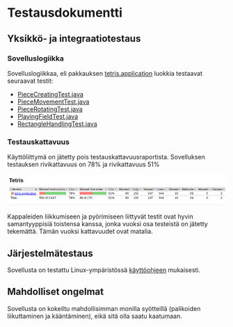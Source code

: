 # Testausdokumentti

## Yksikkö- ja integraatiotestaus

### Sovelluslogiikka

Sovelluslogiikkaa, eli pakkauksen [tetris.application](https://github.com/Jannepen/ot-harjoitustyo/tree/master/Tetris/src/main/java/tetris/application) luokkia testaavat seuraavat testit:

- [PieceCreatingTest.java](https://github.com/Jannepen/ot-harjoitustyo/blob/master/Tetris/src/test/java/application/PieceCreatingTest.java)
- [PieceMovementTest.java](https://github.com/Jannepen/ot-harjoitustyo/blob/master/Tetris/src/test/java/application/PieceMovementTest.java)
- [PieceRotatingTest.java](https://github.com/Jannepen/ot-harjoitustyo/blob/master/Tetris/src/test/java/application/PieceRotatingTest.java)
- [PlayingFieldTest.java](https://github.com/Jannepen/ot-harjoitustyo/blob/master/Tetris/src/test/java/application/PlayingFieldTest.java)
- [RectangleHandlingTest.java](https://github.com/Jannepen/ot-harjoitustyo/blob/master/Tetris/src/test/java/application/RectangleHandlingTest.java)

### Testauskattavuus

Käyttöliittymä on jätetty pois testauskattavuusraportista. Sovelluksen testauksen rivikattavuus on 78% ja rivikattavuus 51%

<img src="https://github.com/Jannepen/ot-harjoitustyo/blob/master/dokumentaatio/kuvat/jacoco.png">

Kappaleiden liikkumiseen ja pyörimiseen liittyvät testit ovat hyvin samantyyppisiä toistensa kanssa, jonka vuoksi osa testeistä on jätetty tekemättä. Tämän vuoksi kattavuudet ovat matalia.

## Järjestelmätestaus

Sovellusta on testattu Linux-ympäristössä [käyttöohjeen](https://github.com/Jannepen/ot-harjoitustyo/blob/master/dokumentaatio/kayttoohje.md) mukaisesti.

## Mahdolliset ongelmat

Sovellusta on kokeiltu mahdollisimman monilla syötteillä (palikoiden liikuttaminen ja kääntäminen), eikä sitä olla saatu kaatumaan.
